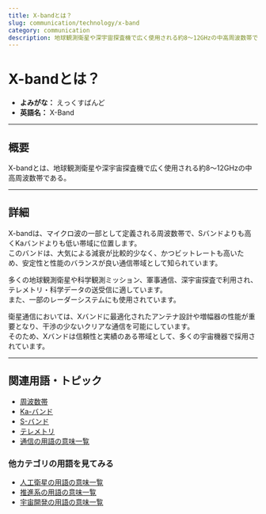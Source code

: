 ```yaml
---
title: X-bandとは？
slug: communication/technology/x-band
category: communication
description: 地球観測衛星や深宇宙探査機で広く使用される約8～12GHzの中高周波数帯であるX-bandの意味・定義・内容について解説します．
---
```


# X-bandとは？

- **よみがな：** えっくすばんど  
- **英語名：** X-Band  

---

## 概要

X-bandとは、地球観測衛星や深宇宙探査機で広く使用される約8～12GHzの中高周波数帯である。  

---

## 詳細

X-bandは、マイクロ波の一部として定義される周波数帯で、Sバンドよりも高くKaバンドよりも低い帯域に位置します。  
このバンドは、大気による減衰が比較的少なく、かつビットレートも高いため、安定性と性能のバランスが良い通信帯域として知られています。  

多くの地球観測衛星や科学観測ミッション、軍事通信、深宇宙探査で利用され、テレメトリ・科学データの送受信に適しています。  
また、一部のレーダーシステムにも使用されています。  

衛星通信においては、Xバンドに最適化されたアンテナ設計や増幅器の性能が重要となり、干渉の少ないクリアな通信を可能にしています。  
そのため、Xバンドは信頼性と実績のある帯域として、多くの宇宙機器で採用されています。  

---

## 関連用語・トピック

- [周波数帯](communication/technology/frequency-band)
- [Ka-バンド](communication/technology/ka-band)
- [S-バンド](communication/technology/s-band)
- [テレメトリ](communication/system/telemetry)
- [通信の用語の意味一覧](category/communication)

### 他カテゴリの用語を見てみる
- [人工衛星の用語の意味一覧](category/satellite)
- [推進系の用語の意味一覧](category/propulsion)
- [宇宙開発の用語の意味一覧](category/glossary)
